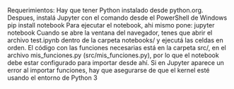 Requerimientos:
Hay que tener Python instalado desde python.org. 
Despues, instalá Jupyter con el comando desde el PowerShell de Windows
pip install notebook
Para ejecutar el notebook, ahi mismo pone:
jupyter notebook
Cuando se abre la ventana del navegador, tenes que abrir el archivo test.ipynb dentro de la carpeta notebooks/ y ejecutá las celdas en orden.
El código con las funciones necesarias está en la carpeta src/, en el archivo mis_funciones.py  (src/mis_funciones.py), por lo que el notebook debe estar configurado para importar desde ahí. 
Si en Jupyter aparece un error al importar funciones, hay que asegurarse de que el kernel esté usando el entorno de Python 3